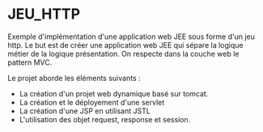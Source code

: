 # JEU_HTTP
Exemple d'implémentation d'une application web JEE sous forme d'un jeu http. Le but est de créer une application web JEE qui sépare la logique métier de la logique présentation. On respecte dans la couche web le pattern MVC.

Le projet aborde les éléments suivants :

- La création d'un projet web dynamique basé sur tomcat.
- La création et le déployement d'une servlet
- La création d'une JSP en utilisant JSTL
- L'utilisation des objet request, response et session.
